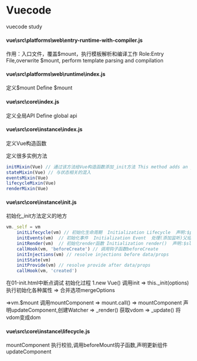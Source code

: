 # Vuecode
vuecode study
#### vue\src\platforms\web\entry-runtime-with-compiler.js

作用：入口文件，覆盖$mount，执行模板解析和编译工作
Role:Entry File,overwrite $mount, perform template parsing and compilation

#### vue\src\platforms\web\runtime\index.js

定义$mount  Define $mount

#### vue\src\core\index.js

定义全局API  Define global api

#### vue\src\core\instance\index.js

定义Vue构造函数

定义很多实例方法

```js
initMixin(Vue) // 通过该方法给Vue构造函数添加_init方法 This method adds an _init method to the Vue constructor
stateMixin(Vue) // 与状态相关的混入
eventsMixin(Vue)
lifecycleMixin(Vue)
renderMixin(Vue)
```



#### vue\src\core\instance\init.js

初始化_init方法定义的地方

```javascript
vm._self = vm
    initLifecycle(vm) // 初始化生命周期  Initialization Lifecycle  声明:$parent,$root,$children,$refs  Statement:$parent,$root,$children,$refs
    initEvents(vm)	// 初始化事件  Initialization Event  处理(添加监听)父组件传入事件和回调
    initRender(vm)  // 初始化render函数 Initialization render()  声明:$slots,$createElement()即render函数中的h
    callHook(vm, 'beforeCreate') // 调用钩子函数beforeCreate
    initInjections(vm) // resolve injections before data/props
    initState(vm)
    initProvide(vm) // resolve provide after data/props
    callHook(vm, 'created')
```

在01-init.html中断点调试
初始化过程
1.new Vue() 调用init => this._init(options)执行初始化各种属性 =>  合并选项mergeOptions

 =>vm.$mount 调用mountComponent =>  mount.call() => mountComponent 声明updateComponent,创建Watcher => _render() 获取vdom  => _update() 将vdom变成dom

 

#### vue\src\core\instance\lifecycle.js

mountComponent 执行校验,调用beforeMount钩子函数,声明更新组件updateComponent
